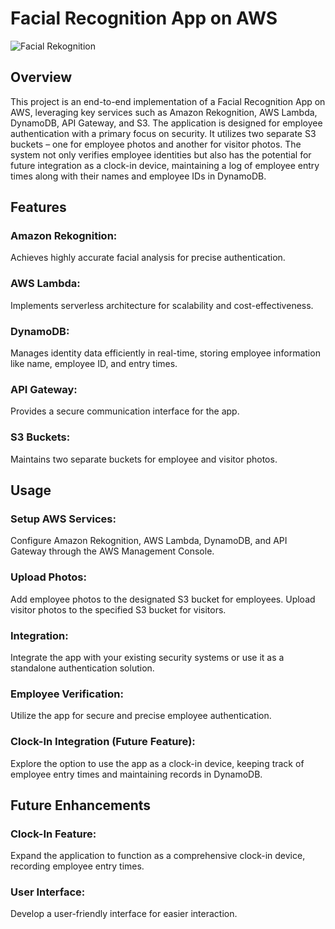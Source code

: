 # Facial Recognition App on AWS
![Facial Rekognition](https://github.com/agilscripts/AWS-Facial-Recognition-App/assets/143922871/f0bc7e7c-9ddf-4a80-9f27-705cbbce7ee1)


## Overview
This project is an end-to-end implementation of a Facial Recognition App on AWS, leveraging key services such as Amazon Rekognition, AWS Lambda, DynamoDB, API Gateway, and S3. The application is designed for employee authentication with a primary focus on security. It utilizes two separate S3 buckets – one for employee photos and another for visitor photos. The system not only verifies employee identities but also has the potential for future integration as a clock-in device, maintaining a log of employee entry times along with their names and employee IDs in DynamoDB.

## Features
### Amazon Rekognition:
Achieves highly accurate facial analysis for precise authentication.

### AWS Lambda:
Implements serverless architecture for scalability and cost-effectiveness.

### DynamoDB:
Manages identity data efficiently in real-time, storing employee information like name, employee ID, and entry times.

### API Gateway: 
Provides a secure communication interface for the app.

### S3 Buckets:
Maintains two separate buckets for employee and visitor photos.

## Usage
### Setup AWS Services:
Configure Amazon Rekognition, AWS Lambda, DynamoDB, and API Gateway through the AWS Management Console.

### Upload Photos:
Add employee photos to the designated S3 bucket for employees.
Upload visitor photos to the specified S3 bucket for visitors.

### Integration:
Integrate the app with your existing security systems or use it as a standalone authentication solution.

### Employee Verification:
Utilize the app for secure and precise employee authentication.

### Clock-In Integration (Future Feature):
Explore the option to use the app as a clock-in device, keeping track of employee entry times and maintaining records in DynamoDB.

## Future Enhancements
### Clock-In Feature:
Expand the application to function as a comprehensive clock-in device, recording employee entry times.

### User Interface:
Develop a user-friendly interface for easier interaction.
